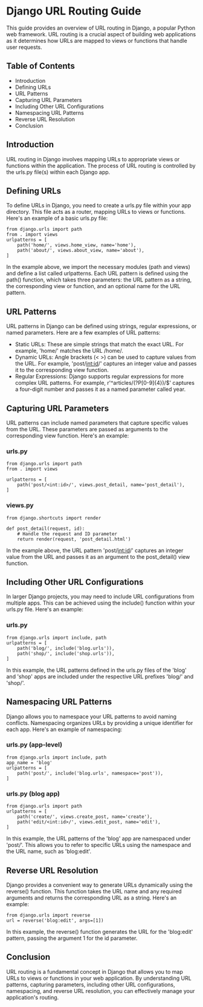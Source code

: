 # Django URL Routing Guide
This guide provides an overview of URL routing in Django, a popular Python web framework. URL routing is a crucial aspect of building web applications as it determines how URLs are mapped to views or functions that handle user requests.

## Table of Contents
- Introduction
- Defining URLs
- URL Patterns
- Capturing URL Parameters
- Including Other URL Configurations
- Namespacing URL Patterns
- Reverse URL Resolution
- Conclusion

## Introduction
URL routing in Django involves mapping URLs to appropriate views or functions within the application. The process of URL routing is controlled by the urls.py file(s) within each Django app.

## Defining URLs
To define URLs in Django, you need to create a urls.py file within your app directory. This file acts as a router, mapping URLs to views or functions. Here's an example of a basic urls.py file:

```
from django.urls import path  
from . import views 
urlpatterns = [ 
    path('home/', views.home_view, name='home'),
    path('about/', views.about_view, name='about'),
]
```

In the example above, we import the necessary modules (path and views) and define a list called urlpatterns. Each URL pattern is defined using the path() function, which takes three parameters: the URL pattern as a string, the corresponding view or function, and an optional name for the URL pattern.


## URL Patterns
URL patterns in Django can be defined using strings, regular expressions, or named parameters. Here are a few examples of URL patterns:

- Static URLs: These are simple strings that match the exact URL. For example, 'home/' matches the URL /home/.
- Dynamic URLs: Angle brackets (< >) can be used to capture values from the URL. For example, 'post/<int:id>/' captures an integer value and passes it to the corresponding view function.
- Regular Expressions: Django supports regular expressions for more complex URL patterns. For example, r'^articles/(?P<year>[0-9]{4})/$' captures a four-digit number and passes it as a named parameter called year.

## Capturing URL Parameters
URL patterns can include named parameters that capture specific values from the URL. These parameters are passed as arguments to the corresponding view function. Here's an example:

### urls.py
```
from django.urls import path
from . import views

urlpatterns = [
    path('post/<int:id>/', views.post_detail, name='post_detail'),
]

```


### views.py
```
from django.shortcuts import render

def post_detail(request, id):
    # Handle the request and ID parameter
    return render(request, 'post_detail.html')
```

In the example above, the URL pattern 'post/<int:id>/' captures an integer value from the URL and passes it as an argument to the post_detail() view function.

## Including Other URL Configurations
In larger Django projects, you may need to include URL configurations from multiple apps. This can be achieved using the include() function within your urls.py file. Here's an example:

### urls.py
```
from django.urls import include, path
urlpatterns = [
    path('blog/', include('blog.urls')),
    path('shop/', include('shop.urls')),
]

```

In this example, the URL patterns defined in the urls.py files of the 'blog' and 'shop' apps are included under the respective URL prefixes 'blog/' and 'shop/'.


## Namespacing URL Patterns
Django allows you to namespace your URL patterns to avoid naming conflicts. Namespacing organizes URLs by providing a unique identifier for each app. Here's an example of namespacing:

### urls.py (app-level)
```
from django.urls import include, path
app_name = 'blog'
urlpatterns = [
    path('post/', include('blog.urls', namespace='post')),
]
```

### urls.py (blog app)
```
from django.urls import path
urlpatterns = [
    path('create/', views.create_post, name='create'),
    path('edit/<int:id>/', views.edit_post, name='edit'),
]
```

In this example, the URL patterns of the 'blog' app are namespaced under 'post/'. This allows you to refer to specific URLs using the namespace and the URL name, such as 'blog:edit'.

## Reverse URL Resolution
Django provides a convenient way to generate URLs dynamically using the reverse() function. This function takes the URL name and any required arguments and returns the corresponding URL as a string. Here's an example:

```
from django.urls import reverse
url = reverse('blog:edit', args=[1])
```

In this example, the reverse() function generates the URL for the 'blog:edit' pattern, passing the argument 1 for the id parameter.

## Conclusion
URL routing is a fundamental concept in Django that allows you to map URLs to views or functions in your web application. By understanding URL patterns, capturing parameters, including other URL configurations, namespacing, and reverse URL resolution, you can effectively manage your application's routing.
